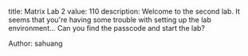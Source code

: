 title: Matrix Lab 2
value: 110
description: Welcome to the second lab. It seems that you're having some trouble with setting up the lab environment... Can you find the passcode and start the lab?

Author: sahuang